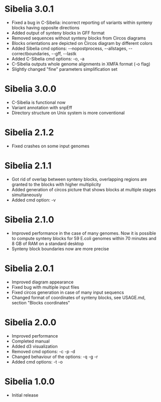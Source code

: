 Sibelia 3.0.1
=============
* Fixed a bug in C-Sibelia: incorrect reporting of variants within synteny
  blocks having opposite directions
* Added output of synteny blocks in GFF format
* Removed sequences without synteny blocks from Circos diagrams
* Blocks orientations are depicted on Circos diagram by different colors
* Added Sibelia cmd options: --nopostprocess, --allstages, --correctboundaries,
  --gff, --lastk
* Added C-Sibelia cmd options: -o, -a
* C-Sibelia outputs whole genome alignments in XMFA format (-o flag)
* Slightly changed "fine" parameters simplification set

Sibelia 3.0.0
=============
* C-Sibelia is functional now
* Variant annotation with snpEff
* Directory structure on Unix system is more conventional

Sibelia 2.1.2
=============
* Fixed crashes on some input genomes

Sibelia 2.1.1
=============
* Got rid of overlap between synteny blocks, overlapping regions are granted to
  the blocks with higher multiplicity
* Added generation of circos picture that shows blocks at multiple stages
  simultaneously
* Added cmd option: -v

Sibelia 2.1.0
=============
* Improved performance in the case of many genomes. Now it is possible to
  compute synteny blocks for 59 E.coli genomes within 70 minutes and 8 GB of
  RAM on a standard desktop
* Synteny block boundaries now are more precise

Sibelia 2.0.1
=============
* Improved diagram appearance
* Fixed bug with multiple input files
* Fixed circos generation in case of many input sequencs
* Changed format of coordinates of synteny blocks, see USAGE.md, section
  "Blocks coordinates"

Sibelia 2.0.0
=============
* Improved performance
* Completed manual
* Added d3 visualization
* Removed cmd options: -c -p -d
* Changed behaviour of the options: -q -g -r
* Added cmd options: -t -o

Sibelia 1.0.0
=============
* Initial release
